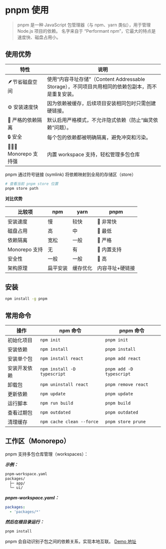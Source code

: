 # pnpm 使用
> pnpm 是一种 JavaScript 包管理器（与 npm、yarn 类似），用于管理 Node.js 项目的依赖。
名字来自于 “Performant npm”，它最大的特点是 速度快、磁盘占用小。

## 使用优势
|**特性**	|  **说明**|
|-------|----|
|🪶节省磁盘空间| 使用“内容寻址存储”（Content Addressable Storage），不同项目共用相同的依赖包副本，而不是重复安装。|
|⚙️ 安装速度快| 因为依赖被缓存，后续项目安装相同包时只需创建硬链接。|
|🧱 严格的依赖隔离| 默认启用严格模式，不允许隐式依赖（防止“幽灵依赖”问题）。|
|🔒 安全| 每个包的依赖都被明确隔离，避免冲突和污染。|
|🧑‍🤝‍🧑 Monorepo 支持强| 内置 workspace 支持，轻松管理多包仓库|

pnpm 通过符号链接 (symlink) 将依赖映射到全局的存储区（store）
```bash
# 查看当前 pnpm store 位置
pnpm store path
```

**对比优势**

| 比较项         | npm  | yarn | pnpm     |
| ----------- | ---- | ---- | -------- |
| 安装速度        | 慢    | 较快   | 🚀 非常快   |
| 磁盘占用        | 高    | 中    | 🚀 最低    |
| 依赖隔离        | 宽松   | 一般   | 🚀 严格    |
| Monorepo 支持 | 无    | 有    | 🚀 内置支持  |
| 安全性         | 一般   | 一般   | 🚀 高     |
| 架构原理        | 扁平安装 | 缓存优化 | 内容寻址+硬链接 |


## 安装
```bash
npm install -g pnpm
```
## 常用命令
| 操作     | npm 命令                      | pnpm 命令                  |
| ------ | --------------------------- | ------------------------ |
| 初始化项目  | `npm init`                  | `pnpm init`              |
| 安装依赖   | `npm install`               | `pnpm install`           |
| 安装单个包  | `npm install react`         | `pnpm add react`         |
| 安装开发依赖 | `npm install -D typescript` | `pnpm add -D typescript` |
| 卸载包    | `npm uninstall react`       | `pnpm remove react`      |
| 更新依赖   | `npm update`                | `pnpm update`            |
| 运行脚本   | `npm run build`             | `pnpm build`             |
| 查看过期包  | `npm outdated`              | `pnpm outdated`          |
| 清理缓存   | `npm cache clean --force`   | `pnpm store prune`       |

## 工作区（Monorepo）
pnpm 支持多包仓库管理（workspaces）：

***示例：***
```bash
pnpm-workspace.yaml
packages/
  ├─ app/
  └─ ui/
```
***pnpm-workspace.yaml：***
```yaml
packages:
  - 'packages/*'
```
***然后在根目录运行：***
```bash
pnpm install
```
pnpm 会自动识别子包之间的依赖关系，实现本地互联。
[Demo 地址](https://github.com/wwELi/pnpm-demo.git)
